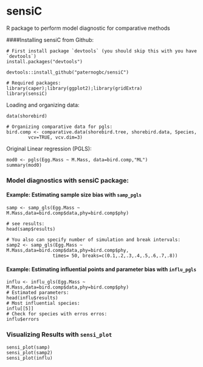 sensiC
======

R package to perform model diagnostic for comparative methods

####Installing sensiC from Github:

```{r}
# First install package `devtools` (you should skip this with you have `devtools`)
install.packages("devtools")

devtools::install_github("paternogbc/sensiC")

# Required packages:
library(caper);library(ggplot2);library(gridExtra)
library(sensiC)
```

Loading and organizing data:
```{r}
data(shorebird)

# Organizing comparative data for pgls:
bird.comp <- comparative.data(shorebird.tree, shorebird.data, Species, 
        vcv=TRUE, vcv.dim=3)
```

Original Linear regression (PGLS):
```{r}
mod0 <- pgls(Egg.Mass ~ M.Mass, data=bird.comp,"ML")
summary(mod0)
```

### Model diagnostics with sensiC package:

#### Example: Estimating sample size bias with `samp_pgls`
```{r}
samp <- samp_gls(Egg.Mass ~ M.Mass,data=bird.comp$data,phy=bird.comp$phy)

# see results:
head(samp$results)

# You also can specify number of simulation and break intervals:
samp2 <- samp_gls(Egg.Mass ~ M.Mass,data=bird.comp$data,phy=bird.comp$phy,
                 times= 50, breaks=c(0.1,.2,.3,.4,.5,.6,.7,.8))
```
#### Example: Estimating influential points and parameter bias with `influ_pgls`
```{r}
influ <- influ_gls(Egg.Mass ~ M.Mass,data=bird.comp$data,phy=bird.comp$phy)
# Estimated parameters:
head(influ$results)
# Most influential species:
influ[[5]]
# Check for species with erros erros:
influ$errors
```
### Visualizing Results with `sensi_plot`
```{r}
sensi_plot(samp)
sensi_plot(samp2)
sensi_plot(influ)

```
